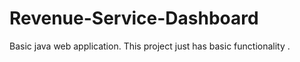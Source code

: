# Revenue-Service-Dashboard
Basic java web application. This project just has basic functionality .
